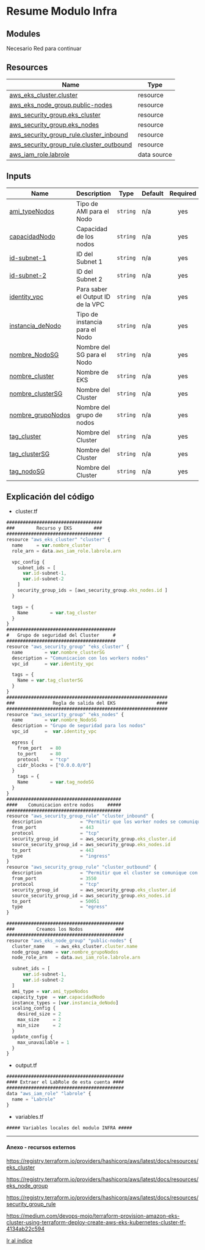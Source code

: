 # Resume Modulo Infra
## Modules

Necesario Red para continuar

## Resources

| Name | Type |
|------|------|
| [aws_eks_cluster.cluster](https://registry.terraform.io/providers/hashicorp/aws/latest/docs/resources/eks_cluster) | resource |
| [aws_eks_node_group.public-nodes](https://registry.terraform.io/providers/hashicorp/aws/latest/docs/resources/eks_node_group) | resource |
| [aws_security_group.eks_cluster](https://registry.terraform.io/providers/hashicorp/aws/latest/docs/resources/security_group) | resource |
| [aws_security_group.eks_nodes](https://registry.terraform.io/providers/hashicorp/aws/latest/docs/resources/security_group) | resource |
| [aws_security_group_rule.cluster_inbound](https://registry.terraform.io/providers/hashicorp/aws/latest/docs/resources/security_group_rule) | resource |
| [aws_security_group_rule.cluster_outbound](https://registry.terraform.io/providers/hashicorp/aws/latest/docs/resources/security_group_rule) | resource |
| [aws_iam_role.labrole](https://registry.terraform.io/providers/hashicorp/aws/latest/docs/data-sources/iam_role) | data source |

## Inputs

| Name | Description | Type | Default | Required |
|------|-------------|------|---------|:--------:|
| <a name="input_ami_typeNodos"></a> [ami\_typeNodos](#input\_ami\_typeNodos) | Tipo de AMI para el Nodo | `string` | n/a | yes |
| <a name="input_capacidadNodo"></a> [capacidadNodo](#input\_capacidadNodo) | Capacidad de los nodos | `string` | n/a | yes |
| <a name="input_id-subnet-1"></a> [id-subnet-1](#input\_id-subnet-1) | ID del Subnet 1 | `string` | n/a | yes |
| <a name="input_id-subnet-2"></a> [id-subnet-2](#input\_id-subnet-2) | ID del Subnet 2 | `string` | n/a | yes |
| <a name="input_identity_vpc"></a> [identity\_vpc](#input\_identity\_vpc) | Para saber el Output ID de la VPC | `string` | n/a | yes |
| <a name="input_instancia_deNodo"></a> [instancia\_deNodo](#input\_instancia\_deNodo) | Tipo de instancia para el Nodo | `string` | n/a | yes |
| <a name="input_nombre_NodoSG"></a> [nombre\_NodoSG](#input\_nombre\_NodoSG) | Nombre del SG para el Nodo | `string` | n/a | yes |
| <a name="input_nombre_cluster"></a> [nombre\_cluster](#input\_nombre\_cluster) | Nombre de EKS | `string` | n/a | yes |
| <a name="input_nombre_clusterSG"></a> [nombre\_clusterSG](#input\_nombre\_clusterSG) | Nombre del Cluster | `string` | n/a | yes |
| <a name="input_nombre_grupoNodos"></a> [nombre\_grupoNodos](#input\_nombre\_grupoNodos) | Nombre del grupo de nodos | `string` | n/a | yes |
| <a name="input_tag_cluster"></a> [tag\_cluster](#input\_tag\_cluster) | Nombre del Cluster | `string` | n/a | yes |
| <a name="input_tag_clusterSG"></a> [tag\_clusterSG](#input\_tag\_clusterSG) | Nombre del Cluster | `string` | n/a | yes |
| <a name="input_tag_nodoSG"></a> [tag\_nodoSG](#input\_tag\_nodoSG) | Nombre del Cluster | `string` | n/a | yes |

## Explicación del código
* cluster.tf
```javascript
###################################
###        Recurso y EKS        ### 
###################################
resource "aws_eks_cluster" "cluster" {
  name     = var.nombre_cluster
  role_arn = data.aws_iam_role.labrole.arn

  vpc_config {
    subnet_ids = [
      var.id-subnet-1,
      var.id-subnet-2    
    ]
    security_group_ids = [aws_security_group.eks_nodes.id ]
  }

  tags = {
    Name        = var.tag_cluster
  }
}
########################################
#   Grupo de seguridad del Cluster     #
########################################
resource "aws_security_group" "eks_cluster" {
  name        = var.nombre_clusterSG
  description = "Comunicacion con los workers nodes"
  vpc_id      = var.identity_vpc

  tags = {
    Name = var.tag_clusterSG
  }
}
###########################################################
###              Regla de salida del EKS               ####
###########################################################
resource "aws_security_group" "eks_nodes" {
  name        = var.nombre_NodoSG
  description = "Grupo de seguridad para los nodos"
  vpc_id      =  var.identity_vpc

  egress {
    from_port   = 80
    to_port     = 80
    protocol    = "tcp"
    cidr_blocks = ["0.0.0.0/0"]
  }
    tags = {
    Name        = var.tag_nodoSG
  }
}
##########################################
####    Comunicacion entre nodos     #####
##########################################
resource "aws_security_group_rule" "cluster_inbound" {
  description              = "Permitir que los worker nodes se comuniquen con el servidor API del cluster"
  from_port                = 443
  protocol                 = "tcp"
  security_group_id        = aws_security_group.eks_cluster.id
  source_security_group_id = aws_security_group.eks_nodes.id
  to_port                  = 443
  type                     = "ingress"
}
resource "aws_security_group_rule" "cluster_outbound" {
  description              = "Permitir que el cluster se comunique con los worker nodes en cierto rango de puertos"
  from_port                = 3550
  protocol                 = "tcp"
  security_group_id        = aws_security_group.eks_cluster.id
  source_security_group_id = aws_security_group.eks_nodes.id
  to_port                  = 50051
  type                     = "egress"
}

###########################################
###        Creamos los Nodos            ###
###########################################
resource "aws_eks_node_group" "public-nodes" {
  cluster_name    = aws_eks_cluster.cluster.name
  node_group_name = var.nombre_grupoNodos
  node_role_arn   = data.aws_iam_role.labrole.arn

  subnet_ids = [
      var.id-subnet-1,
      var.id-subnet-2 
  ]
  ami_type = var.ami_typeNodos
  capacity_type  = var.capacidadNodo
  instance_types = [var.instancia_deNodo]
  scaling_config {
    desired_size = 2
    max_size     = 2
    min_size     = 2
  }
  update_config {
    max_unavailable = 1
  }
}
```
* output.tf
```javascript
###########################################
#### Extraer el LabRole de esta cuenta ####
###########################################
data "aws_iam_role" "labrole" {
  name = "Labrole"
}
```
* variables.tf
```javascript
##### Variables locales del modulo INFRA #####
```
***
#### Anexo - recursos externos

<https://registry.terraform.io/providers/hashicorp/aws/latest/docs/resources/eks_cluster>

<https://registry.terraform.io/providers/hashicorp/aws/latest/docs/resources/eks_node_group>

<https://registry.terraform.io/providers/hashicorp/aws/latest/docs/resources/security_group_rule>

<https://medium.com/devops-mojo/terraform-provision-amazon-eks-cluster-using-terraform-deploy-create-aws-eks-kubernetes-cluster-tf-4134ab22c594>

[Ir al índice](OBL-ISC/README.md)

